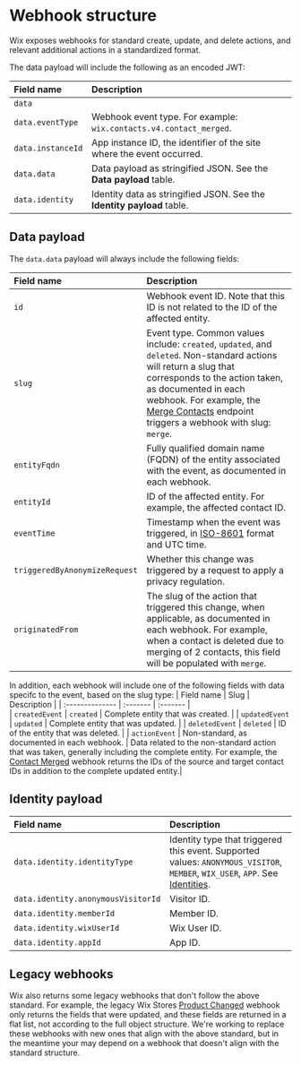 # Webhook structure

Wix exposes webhooks for standard create, update, and delete actions, and relevant additional actions in a standardized format. 

The data payload will include the following as an encoded JWT:

| Field name | Description | 
| :-------------- | :------- |  
| `data` | |
| `data.eventType`| Webhook event type. For example: `wix.contacts.v4.contact_merged`. |
| `data.instanceId`| App instance ID, the identifier of the site where the event occurred. |
| `data.data`| Data payload as stringified JSON. See the **Data payload** table. |
| `data.identity` | Identity data as stringified JSON. See the **Identity payload** table. | // Identity of what??

## Data payload
The `data.data` payload will always include the following fields:

| Field name | Description | 
| :-------------- | :------- |  
| `id` | Webhook event ID. Note that this ID is not related to the ID of the affected entity. |
| `slug` | Event type. Common values include: `created`, `updated`, and `deleted`. Non-standard actions will return a slug that corresponds to the action taken, as documented in each webhook. For example, the [Merge Contacts](https://dev.wix.com/docs/rest/crm/members-contacts/contacts/contacts/contact-v4/merge-contacts) endpoint triggers a webhook with slug: `merge`. |
| `entityFqdn` | Fully qualified domain name (FQDN) of the entity associated with the event, as documented in each webhook. |
| `entityId` | ID of the affected entity. For example, the affected contact ID. |
| `eventTime` | Timestamp when the event was triggered, in [ISO-8601](https://en.wikipedia.org/wiki/ISO_8601) format and UTC time. |
| `triggeredByAnonymizeRequest` | Whether this change was triggered by a request to apply a privacy regulation. |
| `originatedFrom` | The slug of the action that triggered this change, when applicable, as documented in each webhook. For example, when a contact is deleted due to merging of 2 contacts, this field will be populated with `merge`. |


In addition, each webhook will include one of the following fields with data specifc to the event, based on the slug type:
| Field name | Slug | Description | 
| :-------------- | :------- |  :------- |  
| `createdEvent` | `created` | Complete entity that was created. |
| `updatedEvent` | `updated` | Complete entity that was updated. |
| `deletedEvent` | `deleted` | ID of the entity that was deleted. |
| `actionEvent` | Non-standard, as documented in each webhook. | Data related to the non-standard action that was taken, generally including the complete entity. For example, the [Contact Merged](https://dev.wix.com/docs/rest/crm/members-contacts/contacts/contacts/contact-v4/contact-merged) webhook returns the IDs of the source and target contact IDs in addition to the complete updated entity.|



## Identity payload

| Field name | Description | 
| :-------------- | :------- |  
| `data.identity.identityType`| Identity type that triggered this event. Supported values: `ANONYMOUS_VISITOR`, `MEMBER`, `WIX_USER`, `APP`. See [Identities](https://dev.wix.com/docs/build-apps/develop-your-app/access/about-identities).|
| `data.identity.anonymousVisitorId` | Visitor ID. |
| `data.identity.memberId`|  Member ID. |
| `data.identity.wixUserId` | Wix User ID. | 
| `data.identity.appId` | App ID. | 

## Legacy webhooks
Wix also returns some legacy webhooks that don't follow the above standard.
For example, the legacy Wix Stores [Product Changed](https://dev.wix.com/docs/rest/business-solutions/stores/catalog/product-changed) webhook only returns the fields that were updated, and these fields are returned in a flat list, not according to the full object structure.
We're working to replace these webhooks with new ones that align with the above standard, but in the meantime your may depend on a webhook that doesn't align with the standard structure.
